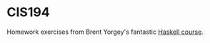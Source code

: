 # CIS194

Homework exercises from Brent Yorgey's fantastic [Haskell course](https://www.cis.upenn.edu/~cis1940/spring13/).
